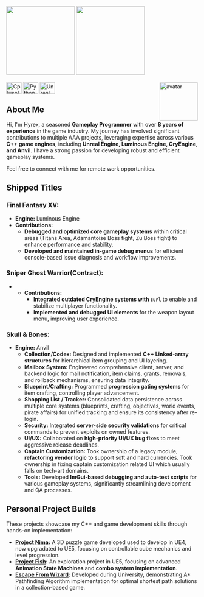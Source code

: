 <div>
  <img height="180em" src="https://github-readme-stats.vercel.app/api?show_icons=true&icon_color=AAADFF&bg_color=282a36&title_color=AAEDFF&text_color=fff&username=hchia93" />
  <img height="180em" src="https://github-readme-stats.vercel.app/api/top-langs/?layout=compact&bg_color=282a36&title_color=AAEDFF&text_color=fff&username=hchia93" />
</div>

<div style="display: inline_block"><br>
  <img align="center" alt="Cplusplus" height="30" width="40" src="https://cdn.jsdelivr.net/gh/devicons/devicon/icons/cplusplus/cplusplus-original.svg" width="40" height="40"/>
  <img align="center" alt="Python" height="30" width="40" src="https://cdn.jsdelivr.net/gh/devicons/devicon@latest/icons/python/python-original.svg" width="40" height="40"/>
  <img align="center" alt="Unreal" height="30" width="40" src="https://cdn.jsdelivr.net/gh/devicons/devicon@latest/icons/unrealengine/unrealengine-original.svg" width="40" height="40"/>
  <img align="right" alt="avatar" width="100em" src="https://avatars.githubusercontent.com/u/10288953">
</div>

## About Me

Hi, I'm Hyrex, a seasoned **Gameplay Programmer** with over **8 years of experience** in the game industry. My journey has involved significant contributions to multiple AAA projects, leveraging expertise across various **C++ game engines**, including **Unreal Engine, Luminous Engine, CryEngine, and Anvil**. I have a strong passion for developing robust and efficient gameplay systems.

Feel free to connect with me for remote work opportunities.

## Shipped Titles

### Final Fantasy XV: 
* **Engine:** Luminous Engine
* **Contributions:**
    * **Debugged and optimized core gameplay systems** within critical areas (Titans Area, Adamantoise Boss fight, Zu Boss fight) to enhance performance and stability.
    * **Developed and maintained in-game debug menus** for efficient console-based issue diagnosis and workflow improvements.
      
### Sniper Ghost Warrior(Contract):
- * **Contributions:**
    * **Integrated outdated CryEngine systems with `curl`** to enable and stabilize multiplayer functionality.
    * **Implemented and debugged UI elements** for the weapon layout menu, improving user experience.


### Skull & Bones: 
* **Engine:** Anvil
    * **Collection/Codex:** Designed and implemented **C++ Linked-array structures** for hierarchical item grouping and UI layering.
    * **Mailbox System:** Engineered comprehensive client, server, and backend logic for mail notification, item claims, grants, removals, and rollback mechanisms, ensuring data integrity.
    * **Blueprint/Crafting:** Programmed **progression gating systems** for item crafting, controlling player advancement.
    * **Shopping List / Tracker:** Consolidated data persistence across multiple core systems (blueprints, crafting, objectives, world events, pirate affairs) for unified tracking and ensure its consistency after re-login.
    * **Security:** Integrated **server-side security validations** for critical commands to prevent exploits on owned features.
    * **UI/UX:** Collaborated on **high-priority UI/UX bug fixes** to meet aggressive release deadlines.
    * **Captain Customization:** Took ownership of a legacy module, **refactoring vendor logic** to support soft and hard currencies. Took ownership in fixing captain customization related UI which usually falls on tech-art domains.
    * **Tools:** Developed **ImGui-based debugging and auto-test scripts** for various gameplay systems, significantly streamlining development and QA processes.

## Personal Project Builds
These projects showcase my C++ and game development skills through hands-on implementation:
* **[Project Nima](https://drive.google.com/file/d/1aHa33I2-znXrFd1QMnyLHrO3xCOqvIcn/view?usp=drive_link):** A 3D puzzle game developed used to develop in UE4, now upgradated to UE5, focusing on controllable cube mechanics and level progression. 
* **[Project Fish](https://drive.google.com/file/d/17hUXWRPUCUvkPjyif2EEIAQLEkhOZqwK/view?usp=drive_link):** An exploration project in UE5, focusing on advanced **Animation State Machines** and **combo system implementation**.
* **[Escape From Wizard](https://github.com/hchia93/escape-from-wizard):** Developed during University, demonstrating A* Pathfinding Algorithm implementation for optimal shortest path solutions in a collection-based game.
